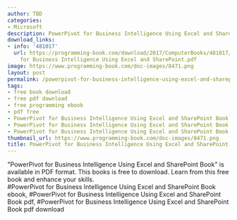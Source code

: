 ```yaml
---
author: TBD
categories:
- Microsoft
description: PowerPivot for Business Intelligence Using Excel and SharePoint Book
download_links:
- info: '481017'
  url: https://programming-book.com/download/2017/ComputerBooks/481017/PowerPivot
    for Business Intelligence Using Excel and SharePoint.pdf
image: https://www.programming-book.com/doc-images/8471.png
layout: post
permalink: /powerpivot-for-business-intelligence-using-excel-and-sharepoint-book.html
tags:
- free book download
- free pdf download
- free programming ebook
- pdf free
- PowerPivot for Business Intelligence Using Excel and SharePoint Book ebook
- PowerPivot for Business Intelligence Using Excel and SharePoint Book pdf
- PowerPivot for Business Intelligence Using Excel and SharePoint Book pdf download
thumbnail_url: https://www.programming-book.com/doc-images/8471.png
title: PowerPivot for Business Intelligence Using Excel and SharePoint Book
---
```


 
<div class="item-desc text-justify">
  "PowerPivot for Business Intelligence Using Excel and SharePoint Book" is available in PDF format. This books is free to download. Learn from this free book and enhance your skills.
  <br>
  #PowerPivot for Business Intelligence Using Excel and SharePoint Book ebook, #PowerPivot for Business Intelligence Using Excel and SharePoint Book pdf, #PowerPivot for Business Intelligence Using Excel and SharePoint Book pdf download
</div>